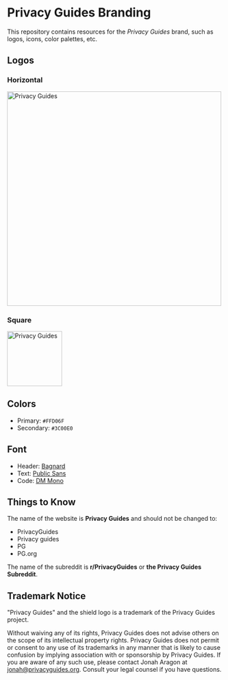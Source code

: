 # Privacy Guides Branding

This repository contains resources for the *Privacy Guides* brand, such as logos, icons, color palettes, etc.

## Logos
<!-- markdownlint-disable MD033 -->

### Horizontal

<picture>
    <source media="(prefers-color-scheme: dark)" srcset="https://raw.githubusercontent.com/privacyguides/brand/main/SVG/Logo/privacy-guides-logo-dark.svg">
    <img alt="Privacy Guides" width="500px" src="https://raw.githubusercontent.com/privacyguides/brand/main/SVG/Logo/privacy-guides-logo.svg">
</picture>

### Square

<picture>
    <source media="(prefers-color-scheme: dark)" srcset="https://raw.githubusercontent.com/privacyguides/brand/main/SVG/Square/pg-mono-dark.svg">
    <img alt="Privacy Guides" width="128px" src="https://raw.githubusercontent.com/privacyguides/brand/main/SVG/Square/pg-yellow.svg">
</picture>

## Colors

- Primary: `#FFD06F`
- Secondary: `#3C00E0`

## Font

- Header: [Bagnard](/WOFF/bagnard/)
- Text: [Public Sans](/WOFF/public_sans/)
- Code: [DM Mono](/WOFF/dm_mono/)

## Things to Know

The name of the website is **Privacy Guides** and should not be changed to:

- PrivacyGuides
- Privacy guides
- PG
- PG.org

The name of the subreddit is **r/PrivacyGuides** or **the Privacy Guides Subreddit**.

## Trademark Notice

"Privacy Guides" and the shield logo is a trademark of the Privacy Guides project.

Without waiving any of its rights, Privacy Guides does not advise others on the scope of its intellectual property rights. Privacy Guides does not permit or consent to any use of its trademarks in any manner that is likely to cause confusion by implying association with or sponsorship by Privacy Guides. If you are aware of any such use, please contact Jonah Aragon at jonah@privacyguides.org. Consult your legal counsel if you have questions.
